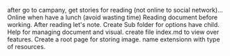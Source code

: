 after go to campany, get stories for reading (not online to social network)... Online when have a lunch (avoid wasting time)
Reading document before working. After reading let's note.
Create Sub folder for options have child. Help for managing document and visual. create file index.md to view over features.
Create a root page for storing image. name extensionn with type of resources.
